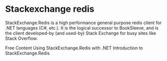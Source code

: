 # Stackexchange redis

StackExchange.Redis is a high performance general purpose redis client for .NET languages (C#, etc.). It is the logical successor to BookSleeve, and is the client developed-by (and used-by) Stack Exchange for busy sites like Stack Overflow.

<ResourceGroupTitle>Free Content</ResourceGroupTitle>
<BadgeLink colorScheme='yellow' badgeText='Read' href='https://docs.redis.com/latest/rs/references/client_references/client_csharp/'>Using StackExchange.Redis with .NET</BadgeLink>
<BadgeLink badgeText='Watch' href='https://www.youtube.com/watch?v=rsXvpCHdldg'>Introduction to StackExchange.Redis</BadgeLink>